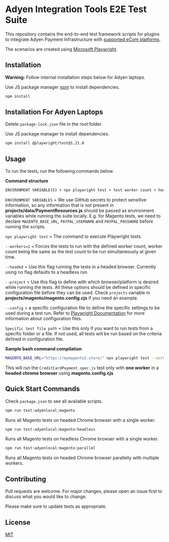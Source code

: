 # Adyen Integration Tools E2E Test Suite

This repository contains the end-to-end test framework scripts for plugins to integrate Adyen Payment Infrastructure with [supported eCom platforms](https://docs.adyen.com/plugins).

The scenarios are created using [Microsoft Playwright](https://playwright.dev/).

## Installation

**Warning:** Follow internal installation steps below for Adyen laptops.

Use JS package manager [npm](https://www.npmjs.com/) to install dependencies.

```bash
npm install
```

## Installation For Adyen Laptops

Delete `package-lock.json` file in the root folder.

Use JS package manager to install dependencies.

```bash
npm install @playwright/test@1.21.0
```

## Usage

To run the tests, run the following commands below.

**Command structure**

```bash
ENVIRONMENT VARIABLE(S) + npx playwright test + test worker count + headless/headed flag + browser to be used + specific config file to be utilized + Specific test to be run
```

`ENVIRONMENT VARIABLES` = We use GitHub secrets to protect sensitive information, so any information that is not present in **projects/data/PaymentResources.js** should be passed as environment variables while running the suite locally. E.g. for Magento tests, we need to declare `MAGENTO_BASE_URL`, `PAYPAL_USERNAME` and `PAYPAL_PASSWORD` before running the scripts.

`npx playwright test` = The command to execute Playwright tests.

`--workers=1` = Forces the tests to run with the defined worker count, worker count being the same as the test count to be run simultaneously at given time.

`--headed` = Use this flag running the tests in a headed browser. Currently using no flag defaults to a headless run.

`--project` = Use this flag to define with which browser/platform is desired while running the tests. All these options should be defined in specific configuration file before they can be used. Check `projects` variable in **projects/magento/magento.config.cjs** if you need an example.

`--config` = a specific configuration file to define the specific settings to be used during a test run. Refer to [Playwright Documentation](https://playwright.dev/docs/test-configuration) for more information about configuration files.

`Specific test file path` = Use this only if you want to run tests from a specific folder or a file. If not used, all tests will be run based on the criteria defined in configuration file.

**Sample bash command compilation**

```bash
MAGENTO_BASE_URL="https://mymagento2.store/" npx playwright test --workers=1 --headed --project=chrome --config=projects/magento/magento.config.cjs projects/magento/tests/CreditCardPayment.spec.js
```

This will run the `CreditCardPayment.spec.js` test only with **one worker** in a **headed chrome browser** using **magento.config.cjs**

## Quick Start Commands

Check `package.json` to see all available scripts.

```bash
npm run test:adyenlocal:magento
```

Runs all Magento tests on headed Chrome browser with a single worker.

```bash
npm run test:adyenlocal:magento:headless
```

Runs all Magento tests on headless Chrome browser with a single worker.

```bash
npm run test:adyenlocal:magento:parallel
```

Runs all Magento tests on headed Chrome browser parallelly with multiple workers.

## Contributing

Pull requests are welcome. For major changes, please open an issue first to discuss what you would like to change.

Please make sure to update tests as appropriate.

## License

[MIT](https://choosealicense.com/licenses/mit/)
